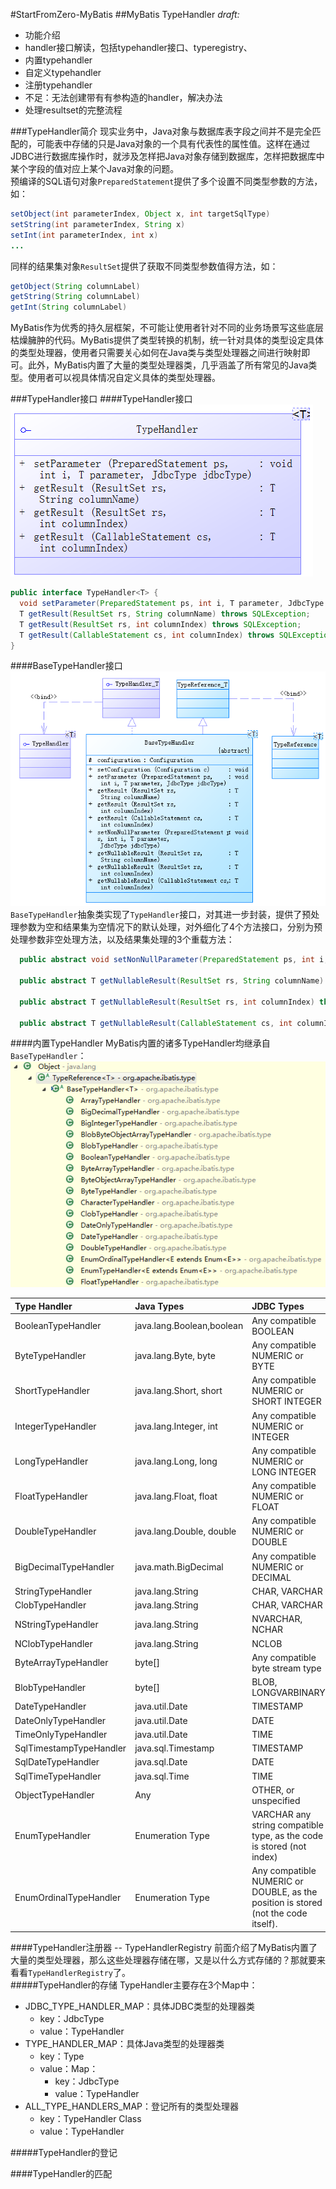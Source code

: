 #StartFromZero-MyBatis
##MyBatis TypeHandler
*draft:*
- 功能介绍
- handler接口解读，包括typehandler接口、typeregistry、
- 内置typehandler
- 自定义typehandler
- 注册typehandler
- 不足：无法创建带有有参构造的handler，解决办法
- 处理resultset的完整流程

###TypeHandler简介
现实业务中，Java对象与数据库表字段之间并不是完全匹配的，可能表中存储的只是Java对象的一个具有代表性的属性值。这样在通过JDBC进行数据库操作时，就涉及怎样把Java对象存储到数据库，怎样把数据库中某个字段的值对应上某个Java对象的问题。  
预编译的SQL语句对象`PreparedStatement`提供了多个设置不同类型参数的方法，如：  
```java
setObject(int parameterIndex, Object x, int targetSqlType)
setString(int parameterIndex, String x)
setInt(int parameterIndex, int x)
...
```
同样的结果集对象`ResultSet`提供了获取不同类型参数值得方法，如：  
```java
getObject(String columnLabel) 
getString(String columnLabel)
getInt(String columnLabel) 
```
MyBatis作为优秀的持久层框架，不可能让使用者针对不同的业务场景写这些底层枯燥臃肿的代码。MyBatis提供了类型转换的机制，统一针对具体的类型设定具体的类型处理器，使用者只需要关心如何在Java类与类型处理器之间进行映射即可。此外，MyBatis内置了大量的类型处理器类，几乎涵盖了所有常见的Java类型。使用者可以视具体情况自定义具体的类型处理器。  

###TypeHandler接口
####TypeHandler接口
![TypeHandler类图](resources/images/TypeHandler-TypeHandler.png "TypeHandler类图")  
```java
public interface TypeHandler<T> {
  void setParameter(PreparedStatement ps, int i, T parameter, JdbcType jdbcType) throws SQLException;
  T getResult(ResultSet rs, String columnName) throws SQLException;
  T getResult(ResultSet rs, int columnIndex) throws SQLException;
  T getResult(CallableStatement cs, int columnIndex) throws SQLException;
}
```
####BaseTypeHandler接口
![BaseTypeHandler类图](resources/images/TypeHandler-BaseTypeHandler.png "BaseTypeHandler类图")  
`BaseTypeHandler`抽象类实现了`TypeHandler`接口，对其进一步封装，提供了预处理参数为空和结果集为空情况下的默认处理，对外细化了4个方法接口，分别为预处理参数非空处理方法，以及结果集处理的3个重载方法：  
```java
  public abstract void setNonNullParameter(PreparedStatement ps, int i, T parameter, JdbcType jdbcType) throws SQLException;

  public abstract T getNullableResult(ResultSet rs, String columnName) throws SQLException;

  public abstract T getNullableResult(ResultSet rs, int columnIndex) throws SQLException;

  public abstract T getNullableResult(CallableStatement cs, int columnIndex) throws SQLException;
```

####内置TypeHandler
MyBatis内置的诸多TypeHandler均继承自`BaseTypeHandler`：  
![TypeHandler层级](resources/images/TypeHandler-hierarchy.png "TypeHandler层级")  

|Type Handler|Java Types|JDBC Types|
|:--|:--|:--|
|BooleanTypeHandler|java.lang.Boolean,boolean|Any compatible BOOLEAN|
|ByteTypeHandler|java.lang.Byte, byte|Any compatible NUMERIC or BYTE|
|ShortTypeHandler|java.lang.Short, short|Any compatible NUMERIC or SHORT INTEGER|
|IntegerTypeHandler|java.lang.Integer, int|Any compatible NUMERIC or INTEGER|
|LongTypeHandler|java.lang.Long, long|Any compatible NUMERIC or LONG INTEGER|
|FloatTypeHandler|java.lang.Float, float|Any compatible NUMERIC or FLOAT|
|DoubleTypeHandler|java.lang.Double, double|Any compatible NUMERIC or DOUBLE|
|BigDecimalTypeHandler|java.math.BigDecimal|Any compatible NUMERIC or DECIMAL|
|StringTypeHandler|java.lang.String|CHAR, VARCHAR|
|ClobTypeHandler|java.lang.String|CHAR, VARCHAR|
|NStringTypeHandler|java.lang.String|NVARCHAR, NCHAR|
|NClobTypeHandler|java.lang.String|NCLOB|
|ByteArrayTypeHandler|byte[]|Any compatible byte stream type|
|BlobTypeHandler|byte[]|BLOB, LONGVARBINARY|
|DateTypeHandler|java.util.Date|TIMESTAMP|
|DateOnlyTypeHandler|java.util.Date|DATE|
|TimeOnlyTypeHandler|java.util.Date|TIME|
|SqlTimestampTypeHandler|java.sql.Timestamp|TIMESTAMP|
|SqlDateTypeHandler|java.sql.Date|DATE|
|SqlTimeTypeHandler|java.sql.Time|TIME|
|ObjectTypeHandler|Any|OTHER, or unspecified|
|EnumTypeHandler|Enumeration Type|VARCHAR any string compatible type, as the code is stored (not index)|
|EnumOrdinalTypeHandler|Enumeration Type|Any compatible NUMERIC or DOUBLE, as the position is stored (not the code itself).|

####TypeHandler注册器 -- TypeHandlerRegistry
前面介绍了MyBatis内置了大量的类型处理器，那么这些处理器存储在哪，又是以什么方式存储的？那就要来看看`TypeHandlerRegistry`了。  
#####TypeHandler的存储
TypeHandler主要存在3个Map中：  
- JDBC_TYPE_HANDLER_MAP：具体JDBC类型的处理器类
	- key：JdbcType
	- value：TypeHandler
- TYPE_HANDLER_MAP：具体Java类型的处理器类
	- key：Type
	- value：Map：
		- key：JdbcType
		- value：TypeHandler
- ALL_TYPE_HANDLERS_MAP：登记所有的类型处理器
	- key：TypeHandler Class
	- value：TypeHandler

#####TypeHandler的登记

####TypeHandler的匹配